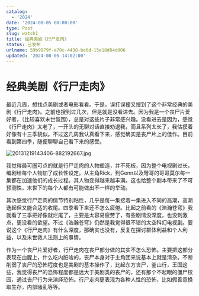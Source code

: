 ```yaml
---
catalog:
  - '2024'
date: '2024-08-05 08:00:00'
type: Post
slug: watch1
title: 经典美剧《行尸走肉》
status: 已发布
urlname: 59b9879f-a70c-4438-be6d-15e18d84d006
updated: '2024-08-05 14:02:00'
---
```


# 经典美剧《行尸走肉》


最近几周，想找点美剧或者电影看看。于是，误打误撞又搜到了这个非常经典的美剧《行尸走肉》。之前也搜到过几次，但是就是没看进去。因为我是一个丧尸片爱好者，（比较喜欢末世氛围），总是对这些片子非常感兴趣。没看进去是因为，感觉《行尸走肉》太老了，一开头的无聊对话直接劝退我，而且系列太长了，我估摸着好像有十三季貌似。不过这几周我认真看下来，感觉确实是丧尸片上的佳作。目前看到第四季，随便聊聊自己看下来的感受。


![20131219143406-882192667.jpg](https://pic.baike.soso.com/p/20131219/20131219143406-882192667.jpg)


我觉得最可圈可点的就是行尸走肉的人物塑造，并不死板，因为整个电视剧过长，编剧给每个人物加了成长性设定。从主角Rick，到Genn以及弩哥的哥哥莫尔每一集都在加速他们的成长过程。其人物变得越来越丰满。这也给整个剧本带来了不可预测性，末世下的每个人都有可能做出不一样的举动。


其次感觉行尸走肉的情节特别粘性，几乎是每一集接着一集进入不同的高潮，高潮迭起但又能合适的收尾。四季看下来还不怎么疲倦。比起之前看的《浩瀚苍穹》我就看了三季把好像就烂尾了，主要是太容易疲劳了，有些剧情没深度，也没刺激点，更没看的欲望。不过《浩瀚苍穹》仍然是我觉得很不错的太空科幻电视剧。要说这个《行尸走肉》有什么深度，那确实也没有，反复在探讨群体利益和个人利益，以及末世救人法则上的事情。


作为一个丧尸片爱好者，行尸走肉在丧尸部分做的其实不怎么恐怖。主要把这部分表现在血腥上，什么吃内脏啥的，丧尸本身对于主角团来说基本上就是清杂。不断削弱了丧尸的恐怖程度也是美剧的基本操作了，比起东方丧尸，釜山行，王国这些，我觉得丧尸的恐怖程度都是远大于美剧类的丧尸的，还有那个不起眼的僵尸校园，通过丧尸行为来演绎恐怖。行尸走肉更表现为各种人性的恐怖，比如假善意换取生存，内部骚乱等等。

